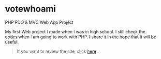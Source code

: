 # votewhoami
PHP PDO &amp; MVC Web App Project

My first Web project I made when I was in high school. I still check the codes when I am going to work with PHP. I share it in the hope that it will be useful. 

> If you want to review the site, click [here](https://votewhoami.com/) .
